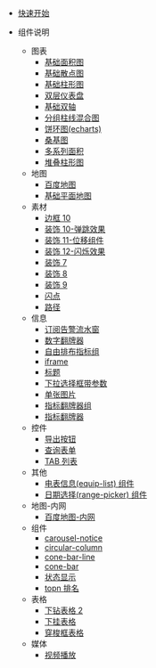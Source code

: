 -   [快速开始](quickstart/README.md)
-   组件说明

    -   图表
        -   [基础面积图](./components/base-area/README.md)
        -   [基础散点图](./components/base-scatter/readme.md)
        -   [基础柱形图](./components/column/README.md)
        -   [双层仪表盘](./components/double-gauge/readme.md)
        -   [基础双轴](./components/dual-axes/README.md)
        -   [分组柱线混合图](./components/dual-column-line/readme.md)
        -   [饼环图(echarts)](./components/echarts-pie/README.md)
        -   [桑基图](./components/sankey/README.md)
        -   [多系列面积](./components/series-area/README.md)
        -   [堆叠柱形图](./components/stack-column/README.md)
    -   地图
        -   [百度地图](./components/baidu-map/README.md)
        -   [基础平面地图](./components/oss-chart-map/README.md)
    -   素材
        -   [边框 10](./components/border10/README.md)
        -   [装饰 10-弹跳效果](./components/decoration10/readme.md)
        -   [装饰 11-位移组件](./components/decoration11/readme.md)
        -   [装饰 12-闪烁效果](./components/decoration12/readme.md)
        -   [装饰 7](./components/decoration7/readme.md)
        -   [装饰 8](./components/decoration8/readme.md)
        -   [装饰 9](./components/decoration9/readme.md)
        -   [闪点](./components/flash-point/readme.md)
        -   [路径](./components/path-animation/readme.md)
    -   信息
        -   [订阅告警流水窗](./components/alarm-window-card/README.md)
        -   [数字翻牌器](./components/digital-flop/readme.md)
        -   [自由排布指标组](./components/free-layout-indicator-group/readme.md)
        -   [iframe](./components/iframe/readme.md)
        -   [标题](./components/label-text/README.md)
        -   [下拉选择框带参数](./components/popover-checkparam/README.md)
        -   [单张图片](./components/single-image/README.md)
        -   [指标翻牌器组](./components/stats-indi-group/README.md)
        -   [指标翻牌器](./components/stats-indi/README.md)
    -   控件
        -   [导出按钮](./components/export-btn/readme.md)
        -   [查询表单](./components/query-form-group/readme.md)
        -   [TAB 列表](./components/tab-list/README.md)
    -   其他
        -   [电表信息(equip-list) 组件](./components/equip-list/README.md)
        -   [日期选择(range-picker) 组件](./components/range-picker/README.md)
    -   地图-内网
        -   [百度地图-内网](./components/baidu-map-unicom/README.md)
    -   组件
        -   [carousel-notice](./components/carousel-notice/readme.md)
        -   [circular-column](./components/circular-column/readme.md)
        -   [cone-bar-line](./components/cone-bar-line/readme.md)
        -   [cone-bar](./components/cone-bar/readme.md)
        -   [状态显示](./components/status-display/readme.md)
        -   [topn 排名](./components/topn-rank/readme.md)
    -   表格
        -   [下钻表格 2](./components/drilldown-table-2/readme.md)
        -   [下挂表格](./components/expandable-table/readme.md)
        -   [穿梭框表格](./components/transfer-table/README.md)
    -   媒体
        -   [视频播放](./components/video-playback/README.md)
